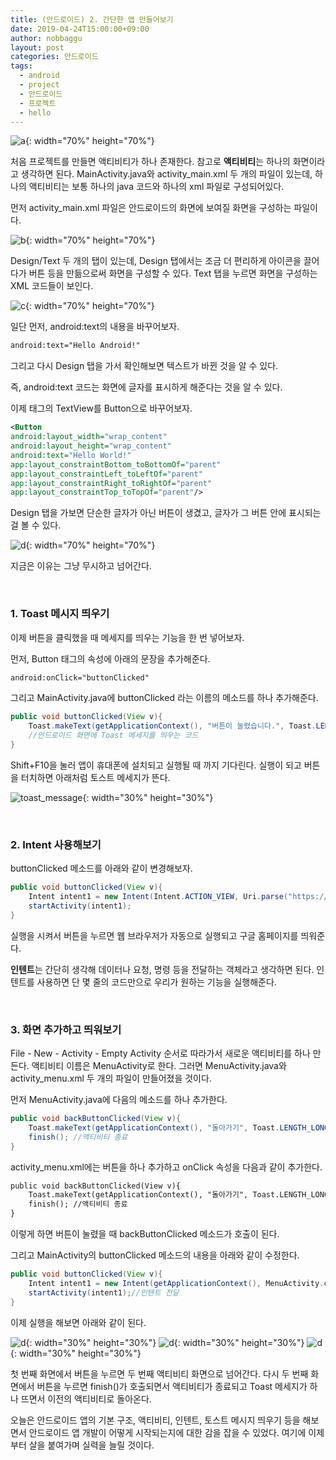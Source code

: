 ```yaml
---
title: (안드로이드) 2. 간단한 앱 만들어보기
date: 2019-04-24T15:00:00+09:00
author: nobbaggu
layout: post
categories: 안드로이드
tags:
  - android
  - project
  - 안드로이드
  - 프로젝트
  - hello
---
```


![a](https://nobbaggu.github.io/images/android/2/a.png){: width="70%" height="70%"}

처음 프로젝트를 만들면 액티비티가 하나 존재한다. 참고로 **액티비티**는 하나의 화면이라고 생각하면 된다. MainActivity.java와 activity_main.xml 두 개의 파일이 있는데, 하나의 액티비티는 보통 하나의 java 코드와 하나의 xml 파일로 구성되어있다.

먼저 activity_main.xml 파일은 안드로이드의 화면에 보여질 화면을 구성하는 파일이다.

![b](https://nobbaggu.github.io/images/android/2/b.png){: width="70%" height="70%"}

Design/Text 두 개의 탭이 있는데, Design 탭에서는 조금 더 편리하게 아이콘을 끌어다가 버튼 등을 만듦으로써 화면을 구성할 수 있다. Text 탭을 누르면 화면을 구성하는 XML 코드들이 보인다.

![c](https://nobbaggu.github.io/images/android/2/c.png){: width="70%" height="70%"}

일단 먼저, android:text의 내용을 바꾸어보자.

~~~ xml
android:text="Hello Android!"
~~~

그리고 다시 Design 탭을 가서 확인해보면 텍스트가 바뀐 것을 알 수 있다.

즉, android:text 코드는 화면에 글자를 표시하게 해준다는 것을 알 수 있다.

이제 <TextView> 태그의 TextView를 Button으로 바꾸어보자.

~~~ xml
<Button
android:layout_width="wrap_content"
android:layout_height="wrap_content"
android:text="Hello World!"
app:layout_constraintBottom_toBottomOf="parent"
app:layout_constraintLeft_toLeftOf="parent"
app:layout_constraintRight_toRightOf="parent"
app:layout_constraintTop_toTopOf="parent"/>
~~~

Design 탭을 가보면 단순한 글자가 아닌 버튼이 생겼고, 글자가 그 버튼 안에 표시되는 걸 볼 수 있다.

![d](https://nobbaggu.github.io/images/android/2/d.png){: width="70%" height="70%"}

지금은 이유는 그냥 무시하고 넘어간다.

&nbsp;
### 1. Toast 메시지 띄우기

이제 버튼을 클릭했을 때 메세지를 띄우는 기능을 한 번 넣어보자.

먼저, Button 태그의 속성에 아래의 문장을 추가해준다.

~~~ xml
android:onClick="buttonClicked"
~~~

그리고 MainActivity.java에 buttonClicked 라는 이름의 메소드를 하나 추가해준다.

~~~ java
public void buttonClicked(View v){
	Toast.makeText(getApplicationContext(), "버튼이 눌렸습니다.", Toast.LENGTH_LONG);
    //안드로이드 화면에 Toast 메세지를 띄우는 코드
}
~~~

Shift+F10을 눌러 앱이 휴대폰에 설치되고 실행될 때 까지 기다린다. 실행이 되고 버튼을 터치하면 아래처럼 토스트 메세지가 뜬다.

![toast_message](https://nobbaggu.github.io/images/android/2/toast_message.jpg){: width="30%" height="30%"}

&nbsp;
### 2. Intent 사용해보기

buttonClicked 메소드를 아래와 같이 변경해보자.

~~~ java
public void buttonClicked(View v){
    Intent intent1 = new Intent(Intent.ACTION_VIEW, Uri.parse("https://www.google.com"));
    startActivity(intent1);
}
~~~

실행을 시켜서 버튼을 누르면 웹 브라우저가 자동으로 실행되고 구글 홈페이지를 띄워준다.

**인텐트**는 간단히 생각해 데이터나 요청, 명령 등을 전달하는 객체라고 생각하면 된다. 인텐트를 사용하면 단 몇 줄의 코드만으로 우리가 원하는 기능을 실행해준다.

&nbsp;
### 3. 화면 추가하고 띄워보기

File - New - Activity - Empty Activity 순서로 따라가서 새로운 액티비티를 하나 만든다. 액티비티 이름은 MenuActivity로 한다.
그러면 MenuActivity.java와 activity_menu.xml 두 개의 파일이 만들어졌을 것이다.

먼저 MenuActivity.java에 다음의 메소드를 하나 추가한다.

~~~ java
public void backButtonClicked(View v){
    Toast.makeText(getApplicationContext(), "돌아가기", Toast.LENGTH_LONG).show();
    finish(); //액티비티 종료
}
~~~

activity_menu.xml에는 버튼을 하나 추가하고 onClick 속성을 다음과 같이 추가한다.

~~~ xml
public void backButtonClicked(View v){
    Toast.makeText(getApplicationContext(), "돌아가기", Toast.LENGTH_LONG).show();
    finish(); //액티비티 종료
}
~~~

이렇게 하면 버튼이 눌렸을 때 backButtonClicked 메소드가 호출이 된다.

그리고 MainActivity의 buttonClicked 메소드의 내용을 아래와 같이 수정한다.

~~~ java
public void buttonClicked(View v){
    Intent intent1 = new Intent(getApplicationContext(), MenuActivity.class);//새로 만든 액티비티를 인텐트로 만들기
    startActivity(intent1);//인텐트 전달
}
~~~

이제 실행을 해보면 아래와 같이 된다.

![d](https://nobbaggu.github.io/images/android/2/aa.jpg){: width="30%" height="30%"}
![d](https://nobbaggu.github.io/images/android/2/bb.jpg){: width="30%" height="30%"}
![d](https://nobbaggu.github.io/images/android/2/cc.jpg){: width="30%" height="30%"}

첫 번째 화면에서 버튼을 누르면 두 번째 액티비티 화면으로 넘어간다. 다시 두 번째 화면에서 버튼을 누르면 finish()가 호출되면서 액티비티가 종료되고 Toast 메세지가 하나 뜨면서 이전의 액티비티로 돌아온다.

오늘은 안드로이드 앱의 기본 구조, 액티비티, 인텐트, 토스트 메시지 띄우기 등을 해보면서 안드로이드 앱 개발이 어떻게 시작되는지에 대한 감을 잡을 수 있었다. 여기에 이제부터 살을 붙여가며 실력을 늘릴 것이다.
